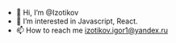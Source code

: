 - 👋 Hi, I’m @Izotikov
- 👀 I’m interested in Javascript, React. 
- 📫 How to reach me izotikov.igor1@yandex.ru

<!---
Izotikov/Izotikov is a ✨ special ✨ repository because its `README.md` (this file) appears on your GitHub profile.
You can click the Preview link to take a look at your changes.
--->
